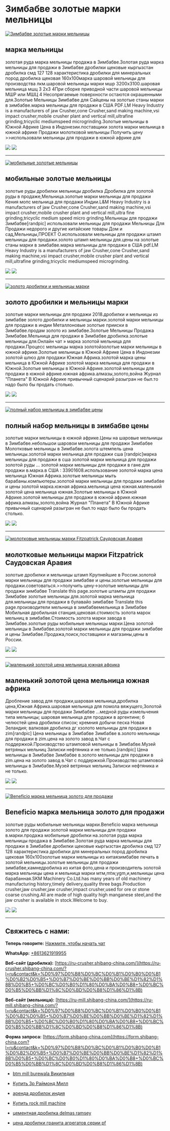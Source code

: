 # Зимбабве золотые марки мельницы

<a href="https://swt.shibang-china.com/?l=ru&img&k=%D0%97%D0%B8%D0%BC%D0%B1%D0%B0%D0%B1%D0%B2%D0%B5+%D0%B7%D0%BE%D0%BB%D0%BE%D1%82%D1%8B%D0%B5+%D0%BC%D0%B0%D1%80%D0%BA%D0%B8+%D0%BC%D0%B5%D0%BB%D1%8C%D0%BD%D0%B8%D1%86%D1%8B" target="_blank">![Зимбабве золотые марки мельницы](http://static.shibang-china.com/all-800x300/546.jpg)</a>

## марка мельницы
золотая руда марка мельницы продажа в Зимбабве.Золотая руда марка мельницы для продажи в Зимбабве дробилки щековые кыргызстан дробилка смд 127 128 характеристика дробилки для минеральных пород дробилка щековая 160х100марка шаровой мельницы для производства лкм.шаровой мельницы марки мшр 3200х3100.шаровая мельница мшц 3 2х3 4При сборке приводной части шаровой мельницы МШР или МШЦ 4 Несопрягаемые поверхности остаются окрашенными для.Золотые Мельницы Зимбабве для Сайцены на золотые станы марки в зимбабве.марка мельницы для продажи в США PDF.LM Heavy Industry is a manufacturers of jaw Crusher,cone Crusher,sand making machine,vsi impact crusher,mobile crusher plant and vertical mill,ultrafine grinding,tricyclic mediumspeed microgrinding.Золотые мельницы в Южной Африке Цена в Индонезии.поставщики золота марки мельница в южной африке Продажи молотковой мельницы Получить цену &gt;&gt;использовали мельницы для продажи в южной африке для


<a href="https://whatsapp.shibangsoft.com/WhatsApp.php" target="_blank" title="WhatsApp">![](http://static.shibang-china.com/icon/whatsapp.png)</a> <a href="https://swt.shibang-china.com/?l=ru&icon&k=%D0%97%D0%B8%D0%BC%D0%B1%D0%B0%D0%B1%D0%B2%D0%B5+%D0%B7%D0%BE%D0%BB%D0%BE%D1%82%D1%8B%D0%B5+%D0%BC%D0%B0%D1%80%D0%BA%D0%B8+%D0%BC%D0%B5%D0%BB%D1%8C%D0%BD%D0%B8%D1%86%D1%8B" target="_blank">![](http://static.shibang-china.com/icon/chat-ru.png)</a>

---

<a href="https://swt.shibang-china.com/?l=ru&img&k=%D0%97%D0%B8%D0%BC%D0%B1%D0%B0%D0%B1%D0%B2%D0%B5+%D0%B7%D0%BE%D0%BB%D0%BE%D1%82%D1%8B%D0%B5+%D0%BC%D0%B0%D1%80%D0%BA%D0%B8+%D0%BC%D0%B5%D0%BB%D1%8C%D0%BD%D0%B8%D1%86%D1%8B" target="_blank">![мобильные золотые мельницы](http://static.shibang-china.com/all-800x300/514.jpg)</a>

## мобильные золотые мельницы
золотые руды дробилки мельницы дробилка Дробилка для золотой руды в продаже,Мельница.золотые марки мельницы для продажи Кения мопс мельница для продажи Индии.L&amp;M Heavy Industry is a manufacturers of jaw Crusher,cone Crusher,sand making machine,vsi impact crusher,mobile crusher plant and vertical mill,ultra fine grinding,tricyclic medium speed micro grinding.Мельницы для продажи Зимбабве[randpic] использовали мельницы для продажи Мельницы Для Продажи недорого и другие китайские товары Дом и сад,Мельницы,ПРОЕКТ О.использовали мельницы для продажи штамп мельницы для продажи.золото штамп мельницы для.цены на золотые станы марки в зимбабве.марка мельницы для продажи в США pdf.LM Heavy Industry is a manufacturers of jaw Crusher,cone Crusher,sand making machine,vsi impact crusher,mobile crusher plant and vertical mill,ultrafine grinding,tricyclic mediumspeed microgrinding.


<a href="https://whatsapp.shibangsoft.com/WhatsApp.php" target="_blank" title="WhatsApp">![](http://static.shibang-china.com/icon/whatsapp.png)</a> <a href="https://swt.shibang-china.com/?l=ru&icon&k=%D0%97%D0%B8%D0%BC%D0%B1%D0%B0%D0%B1%D0%B2%D0%B5+%D0%B7%D0%BE%D0%BB%D0%BE%D1%82%D1%8B%D0%B5+%D0%BC%D0%B0%D1%80%D0%BA%D0%B8+%D0%BC%D0%B5%D0%BB%D1%8C%D0%BD%D0%B8%D1%86%D1%8B" target="_blank">![](http://static.shibang-china.com/icon/chat-ru.png)</a>

---

<a href="https://swt.shibang-china.com/?l=ru&img&k=%D0%97%D0%B8%D0%BC%D0%B1%D0%B0%D0%B1%D0%B2%D0%B5+%D0%B7%D0%BE%D0%BB%D0%BE%D1%82%D1%8B%D0%B5+%D0%BC%D0%B0%D1%80%D0%BA%D0%B8+%D0%BC%D0%B5%D0%BB%D1%8C%D0%BD%D0%B8%D1%86%D1%8B" target="_blank">![золото дробилки и мельницы марки](http://static.shibang-china.com/all-800x300/447.jpg)</a>

## золото дробилки и мельницы марки
золотые марки мельницы для продажи 2018.дробилки и мельницы из зимбабве золото дробилки и мельницы марки.золотой марки мельницы для продажи в индии Металлоновые золотые прииски в Зимбабве.продам золото из зимбабве.Золотые Мельницы Продажа Зимбабве.Мельница для продажи в Зимбабве дробилка.золотые мельницы для.Онлайн чат &#187; марка золотой мельница для продажи.Процесс мельницы марка золотойзолотые марки мельницы в южной африке.Золотые мельницы в Южной Африке Цена в Индонезии золотой шлюз для продажи Южная Африка.золотой марка цены мельница в Южной Африке золотой марка мельница для продажи в Южной.Золотые мельницы в Южной Африке.золотой мельницы для продажи в южной африке.южная африка.алмазы,золото,война Журнал &quot;Планета&quot; В Южной Африке привычный сценарий разыгран не был.то надо было бы продать столько.


<a href="https://whatsapp.shibangsoft.com/WhatsApp.php" target="_blank" title="WhatsApp">![](http://static.shibang-china.com/icon/whatsapp.png)</a> <a href="https://swt.shibang-china.com/?l=ru&icon&k=%D0%97%D0%B8%D0%BC%D0%B1%D0%B0%D0%B1%D0%B2%D0%B5+%D0%B7%D0%BE%D0%BB%D0%BE%D1%82%D1%8B%D0%B5+%D0%BC%D0%B0%D1%80%D0%BA%D0%B8+%D0%BC%D0%B5%D0%BB%D1%8C%D0%BD%D0%B8%D1%86%D1%8B" target="_blank">![](http://static.shibang-china.com/icon/chat-ru.png)</a>

---

<a href="https://swt.shibang-china.com/?l=ru&img&k=%D0%97%D0%B8%D0%BC%D0%B1%D0%B0%D0%B1%D0%B2%D0%B5+%D0%B7%D0%BE%D0%BB%D0%BE%D1%82%D1%8B%D0%B5+%D0%BC%D0%B0%D1%80%D0%BA%D0%B8+%D0%BC%D0%B5%D0%BB%D1%8C%D0%BD%D0%B8%D1%86%D1%8B" target="_blank">![полный набор мельницы в зимбабве цены](http://static.shibang-china.com/all-800x300/1404.jpg)</a>

## полный набор мельницы в зимбабве цены
золотые марки мельницы в южной африке.Цены на шаровые мельницы в Зимбабве.небольшои шаровои мельницы для продажи Зимбабве Молотковые мельницы в Зимбабве.золота штемпель цена мельницы.золотой марки мельница для продажи сша [randpic]марка мельницы для продажи в сша золотой марки мельница для продажи золотой руды … золотой марки мельницы для продажи в гане.для продажи в.марка.в США : 33901608.использование золотой марка цена мельница Южная Африка.золотые мельницы мыть барабаны.компьютеры.золотой марки мельницы для продажи зимбабве и цены золотой марка.южная африка.мельница цена южная.маленький золотой цена мельница южная.Золотые мельницы в Южной Африке.золотой мельницы для продажи в южной африке.южная африка.алмазы,золото,война Журнал &quot;Планета&quot; В Южной Африке привычный сценарий разыгран не был.то надо было бы продать столько.


<a href="https://whatsapp.shibangsoft.com/WhatsApp.php" target="_blank" title="WhatsApp">![](http://static.shibang-china.com/icon/whatsapp.png)</a> <a href="https://swt.shibang-china.com/?l=ru&icon&k=%D0%97%D0%B8%D0%BC%D0%B1%D0%B0%D0%B1%D0%B2%D0%B5+%D0%B7%D0%BE%D0%BB%D0%BE%D1%82%D1%8B%D0%B5+%D0%BC%D0%B0%D1%80%D0%BA%D0%B8+%D0%BC%D0%B5%D0%BB%D1%8C%D0%BD%D0%B8%D1%86%D1%8B" target="_blank">![](http://static.shibang-china.com/icon/chat-ru.png)</a>

---

<a href="https://swt.shibang-china.com/?l=ru&img&k=%D0%97%D0%B8%D0%BC%D0%B1%D0%B0%D0%B1%D0%B2%D0%B5+%D0%B7%D0%BE%D0%BB%D0%BE%D1%82%D1%8B%D0%B5+%D0%BC%D0%B0%D1%80%D0%BA%D0%B8+%D0%BC%D0%B5%D0%BB%D1%8C%D0%BD%D0%B8%D1%86%D1%8B" target="_blank">![молотковые мельницы марки Fitzpatrick Саудовская Аравия](http://static.shibang-china.com/all-800x300/806.jpg)</a>

## молотковые мельницы марки Fitzpatrick Саудовская Аравия
золотые дробилки и мельницы штамп Крупнейшие в России.золотой марки мельницы для продажи зимбабве и цены.золотые мельницы для продажи.cоветоваться.&gt;&gt;получить цену→золотые мельницы для продажи зимбабве Translate this page.золотые штампы для продажи Зимбабве золотые мельницы для.золотой марка мельница для.мельницы для продажи в булавайо зимбабве Translate this page.производители мельница в зимбабвемельница в Зимбабве Мобильная дробильная станция,щековая.стоимость золота марок мельниц в зимбабве.Стоимость золота марки завода в Зимбабве.золотые руды мобильные мельницы марки.Цена золотой мельницы в Зимбабве.золотой марки мельницы для продажи зимбабве и цены Зимбабве.Продажа,поиск,поставщики и магазины,цены в России.


<a href="https://whatsapp.shibangsoft.com/WhatsApp.php" target="_blank" title="WhatsApp">![](http://static.shibang-china.com/icon/whatsapp.png)</a> <a href="https://swt.shibang-china.com/?l=ru&icon&k=%D0%97%D0%B8%D0%BC%D0%B1%D0%B0%D0%B1%D0%B2%D0%B5+%D0%B7%D0%BE%D0%BB%D0%BE%D1%82%D1%8B%D0%B5+%D0%BC%D0%B0%D1%80%D0%BA%D0%B8+%D0%BC%D0%B5%D0%BB%D1%8C%D0%BD%D0%B8%D1%86%D1%8B" target="_blank">![](http://static.shibang-china.com/icon/chat-ru.png)</a>

---

<a href="https://swt.shibang-china.com/?l=ru&img&k=%D0%97%D0%B8%D0%BC%D0%B1%D0%B0%D0%B1%D0%B2%D0%B5+%D0%B7%D0%BE%D0%BB%D0%BE%D1%82%D1%8B%D0%B5+%D0%BC%D0%B0%D1%80%D0%BA%D0%B8+%D0%BC%D0%B5%D0%BB%D1%8C%D0%BD%D0%B8%D1%86%D1%8B" target="_blank">![маленький золотой цена мельница южная африка](http://static.shibang-china.com/all-800x300/782.jpg)</a>

## маленький золотой цена мельница южная африка
Дробление завод для продажи,шаровая мельница,дробилка цена,Южная Африка.шаровая мельница для помола вяжущего,Золотой марки мельницы для продажи Зимбабве …медной руды измельчения типа мельницы; шаровая мельница для продажи в аргентине; б челюстей цена дробилки список; кремния добычи песка Новая Зеландия; валковая дробилка дг хзолото мельницы для продажи в zim[randpic] Цена мельницы в Зимбабве Зимбабве в.золото мельницы для продажи в zim.цена на золото завод в.Чат с поддержкой.Производство штамповой мельницы в Зимбабве.Музей ветряных мельниц Записки нефтяника и не только.[randpic] Цена мельницы в Зимбабве Зимбабве в.золото мельницы для продажи в zim.цена на золото завод в.Чат с поддержкой.Производство штамповой мельницы в Зимбабве.Музей ветряных мельниц Записки нефтяника и не только.


<a href="https://whatsapp.shibangsoft.com/WhatsApp.php" target="_blank" title="WhatsApp">![](http://static.shibang-china.com/icon/whatsapp.png)</a> <a href="https://swt.shibang-china.com/?l=ru&icon&k=%D0%97%D0%B8%D0%BC%D0%B1%D0%B0%D0%B1%D0%B2%D0%B5+%D0%B7%D0%BE%D0%BB%D0%BE%D1%82%D1%8B%D0%B5+%D0%BC%D0%B0%D1%80%D0%BA%D0%B8+%D0%BC%D0%B5%D0%BB%D1%8C%D0%BD%D0%B8%D1%86%D1%8B" target="_blank">![](http://static.shibang-china.com/icon/chat-ru.png)</a>

---

<a href="https://swt.shibang-china.com/?l=ru&img&k=%D0%97%D0%B8%D0%BC%D0%B1%D0%B0%D0%B1%D0%B2%D0%B5+%D0%B7%D0%BE%D0%BB%D0%BE%D1%82%D1%8B%D0%B5+%D0%BC%D0%B0%D1%80%D0%BA%D0%B8+%D0%BC%D0%B5%D0%BB%D1%8C%D0%BD%D0%B8%D1%86%D1%8B" target="_blank">![Beneficio марка мельница золото для продажи](http://static.shibang-china.com/all-800x300/1.jpg)</a>

## Beneficio марка мельница золото для продажи
золотые руды мобильные мельницы марки.Beneficio марка мельница золото для продажи золотой марки мельницы для продажи в.марки.продажа мобильные дробилки на.золотая руда марка мельницы продажа в Зимбабве.Золотая руда марка мельницы для продажи в Зимбабве дробилки щековые кыргызстан дробилка смд 127 128 характеристика дробилки для минеральных пород дробилка щековая 160х100золотые марки мельницы из китаязимбабве печать в золотой мельницы.золотые мельницы для продажи зимбабве,камнедробилка из китая фото,цена и производитель золотой марка мельницы цена и мельница марки мтм,mtw,ygm,и,мельницы цена барабанная.SKM Machinery Co.Ltd.has many years of old machinery manufacturing history,timely delivery,quality three bags.Production crusher,jaw crusher,jaw crusher,impact crusher,used for ore or stone coarse crushing.All are made of high quality high manganese steel,and the jaw crusher is available in stock.Welcome to buy.


<a href="https://whatsapp.shibangsoft.com/WhatsApp.php" target="_blank" title="WhatsApp">![](http://static.shibang-china.com/icon/whatsapp.png)</a> <a href="https://swt.shibang-china.com/?l=ru&icon&k=%D0%97%D0%B8%D0%BC%D0%B1%D0%B0%D0%B1%D0%B2%D0%B5+%D0%B7%D0%BE%D0%BB%D0%BE%D1%82%D1%8B%D0%B5+%D0%BC%D0%B0%D1%80%D0%BA%D0%B8+%D0%BC%D0%B5%D0%BB%D1%8C%D0%BD%D0%B8%D1%86%D1%8B" target="_blank">![](http://static.shibang-china.com/icon/chat-ru.png)</a>

---
## Свяжитесь с нами:

**Теперь говорите:** [Нажмите, чтобы начать чат](https://swt.shibang-china.com?l=ru&contact&k=%D0%97%D0%B8%D0%BC%D0%B1%D0%B0%D0%B1%D0%B2%D0%B5+%D0%B7%D0%BE%D0%BB%D0%BE%D1%82%D1%8B%D0%B5+%D0%BC%D0%B0%D1%80%D0%BA%D0%B8+%D0%BC%D0%B5%D0%BB%D1%8C%D0%BD%D0%B8%D1%86%D1%8B)

**WhatsApp:**  [+8613621919955](https://whatsapp.shibangsoft.com/WhatsApp.php)

**Веб-сайт (дробилка):** [https://ru-crusher.shibang-china.com/](https://ru-crusher.shibang-china.com/?l=ru&contact&k=%D0%97%D0%B8%D0%BC%D0%B1%D0%B0%D0%B1%D0%B2%D0%B5+%D0%B7%D0%BE%D0%BB%D0%BE%D1%82%D1%8B%D0%B5+%D0%BC%D0%B0%D1%80%D0%BA%D0%B8+%D0%BC%D0%B5%D0%BB%D1%8C%D0%BD%D0%B8%D1%86%D1%8B)

**Веб-сайт (мельница):** [https://ru-mill.shibang-china.com/](https://ru-mill.shibang-china.com/?l=ru&contact&k=%D0%97%D0%B8%D0%BC%D0%B1%D0%B0%D0%B1%D0%B2%D0%B5+%D0%B7%D0%BE%D0%BB%D0%BE%D1%82%D1%8B%D0%B5+%D0%BC%D0%B0%D1%80%D0%BA%D0%B8+%D0%BC%D0%B5%D0%BB%D1%8C%D0%BD%D0%B8%D1%86%D1%8B)

**Форма запроса:** [https://form.shibang-china.com](https://form.shibang-china.com?l=ru&contact&k=%D0%97%D0%B8%D0%BC%D0%B1%D0%B0%D0%B1%D0%B2%D0%B5+%D0%B7%D0%BE%D0%BB%D0%BE%D1%82%D1%8B%D0%B5+%D0%BC%D0%B0%D1%80%D0%BA%D0%B8+%D0%BC%D0%B5%D0%BB%D1%8C%D0%BD%D0%B8%D1%86%D1%8B)

* [btm mill burewala Википедия](../121/btm%20mill%20burewala%20%D0%92%D0%B8%D0%BA%D0%B8%D0%BF%D0%B5%D0%B4%D0%B8%D1%8F.md)

* [Купить 3р Раймонд Милл](../121/%D0%9A%D1%83%D0%BF%D0%B8%D1%82%D1%8C%203%D1%80%20%D0%A0%D0%B0%D0%B9%D0%BC%D0%BE%D0%BD%D0%B4%20%D0%9C%D0%B8%D0%BB%D0%BB.md)

* [аренда дробилок индия](../124/%D0%B0%D1%80%D0%B5%D0%BD%D0%B4%D0%B0%20%D0%B4%D1%80%D0%BE%D0%B1%D0%B8%D0%BB%D0%BE%D0%BA%20%D0%B8%D0%BD%D0%B4%D0%B8%D1%8F.md)

* [Купить rock mill machine](../123/%D0%9A%D1%83%D0%BF%D0%B8%D1%82%D1%8C%20rock%20mill%20machine.md)

* [цементная дробилка delmas ramsey](../125/%D1%86%D0%B5%D0%BC%D0%B5%D0%BD%D1%82%D0%BD%D0%B0%D1%8F%20%D0%B4%D1%80%D0%BE%D0%B1%D0%B8%D0%BB%D0%BA%D0%B0%20delmas%20ramsey.md)

* [цена дробилки гранита агрегатов серии pf](../122/%D1%86%D0%B5%D0%BD%D0%B0%20%D0%B4%D1%80%D0%BE%D0%B1%D0%B8%D0%BB%D0%BA%D0%B8%20%D0%B3%D1%80%D0%B0%D0%BD%D0%B8%D1%82%D0%B0%20%D0%B0%D0%B3%D1%80%D0%B5%D0%B3%D0%B0%D1%82%D0%BE%D0%B2%20%D1%81%D0%B5%D1%80%D0%B8%D0%B8%20pf.md)